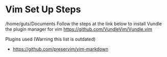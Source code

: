 # Vim Set Up Steps
/home/guts/Documents
Follow the steps at the link below to install Vundle the plugin manager for vim
https://github.com/VundleVim/Vundle.vim

Plugins used (Warning this list is outdated)
- https://github.com/preservim/vim-markdown
